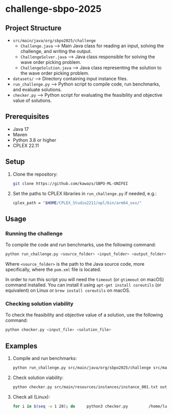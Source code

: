 # challenge-sbpo-2025

## Project Structure

- `src/main/java/org/sbpo2025/challenge`
  - `Challenge.java` ⟶ Main Java class for reading an input, solving the challenge, and writing the output.
  - `ChallengeSolver.java` ⟶ Java class responsible for solving the wave order picking problem.
  - `ChallengeSolution.java` ⟶ Java class representing the solution to the wave order picking problem.
- `datasets/` ⟶ Directory containing input instance files.
- `run_challenge.py` ⟶ Python script to compile code, run benchmarks, and evaluate solutions.
- `checker.py` ⟶ Python script for evaluating the feasibility and objective value of solutions.

## Prerequisites

- Java 17
- Maven
- Python 3.8 or higher
- CPLEX 22.11


## Setup

1. Clone the repository:
    ```sh
    git clone https://github.com/kawazs/SBPO-ML-UNIFEI
    ```
2. Set the paths to CPLEX libraries in `run_challenge.py` if needed, e.g.:
    ```sh
    cplex_path = "$HOME/CPLEX_Studio2211/opl/bin/arm64_osx/"
    ```

## Usage

### Running the challenge

To compile the code and run benchmarks, use the following command:
```sh
python run_challenge.py <source_folder> <input_folder> <output_folder>
```
Where `<source_folder>` is the path to the Java source code, more specifically, where the `pom.xml` file is located.

In order to run this script you will need the `timeout` (or `gtimeout` on macOS) command installed. You can install it using `apt-get install coreutils` (or equivalent) on Linux or `brew install coreutils` on macOS.

### Checking solution viability

To check the feasibility and objective value of a solution, use the following command:
```sh
python checker.py <input_file> <solution_file>
```

## Examples

1. Compile and run benchmarks:
    ```sh
    python run_challenge.py src/main/java/org/sbpo2025/challenge src/main/resources/instances output
    ```
   
2. Check solution viability:
    ```sh
    python checker.py src/main/resources/instances/instance_001.txt output/instance_001.txt
    ```
3. Check all (Linux):
    ```sh
    for i in $(seq -w 1 20); do     python3 checker.py         /home/luiz/Doutorado/JAVA/challenge-sbpo-2025/datasets/a/instance_00${i}.txt         /home/luiz/Doutorado/JAVA/challenge-sbpo-2025/output/instance_00${i}.txt; done
    ```
